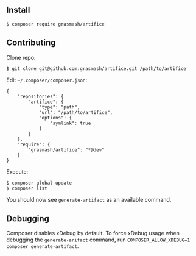 ## Install

`$ composer require grasmash/artifice`

## Contributing

Clone repo:
```
$ git clone git@github.com:grasmash/artifice.git /path/to/artifice
```

Edit `~/.composer/composer.json`:
```
{
    "repositories": {
        "artifice": {
            "type": "path",
            "url": "/path/to/artifice",
            "options": {
                "symlink": true
            }
        }
    },
    "require": {
        "grasmash/artifice": "*@dev"
    }
}
```
Execute:
```
$ composer global update
$ composer list
```

You should now see `generate-artifact` as an available command.

## Debugging

Composer disables xDebug by default. To force xDebug usage when debugging the `generate-arifact` command, run `COMPOSER_ALLOW_XDEBUG=1 composer generate-artifact`.